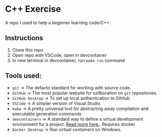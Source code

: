 # C++ Exercise

A repo I used to help a beginner learning code/C++.

## Instructions
1. Clone this repo
1. Open repo with VSCode, open in devcontainer
1. In new terminal in devcontainer, run `make run` command

## Tools used:
* `git` -> The defacto standard for working with source code.
* `GitHub` -> The most popular website for collboration on `git` repositories.
* `GitHub Desktop` -> To set up local authentication to GitHub.
* `VSCode` -> A simpler version of Visual Studio
* `make` -> A pretty universal tool for abstracting away compilation and executable generation commands.
* `devcontainers` -> A standard way to define a virtual development environment for a project. [Read more here.](https://containers.dev/). Requires docker.
* `Docker Desktop` -> Run virtual containers on Windows.